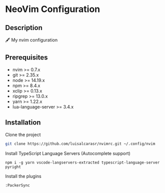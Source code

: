 # NeoVim Configuration

## Description
🖋 My nvim configuration

## Prerequisites

- nvim >= 0.7.x
- git >= 2.35.x
- node >= 14.19.x
- npm >= 8.4.x
- xclip >= 0.13.x
- ripgrep >= 13.0.x
- yarn >= 1.22.x
- lua-language-server >= 3.4.x

## Installation


Clone the project

```sh
git clone https://github.com/luisalcarasr/nvimrc.git ~/.config/nvim
```

Install TypeScript Language Servers (Autocomplete support)

```
npm i -g yarn vscode-langservers-extracted typescript-language-server pyright
```

Install the plugins

```
:PackerSync
```
